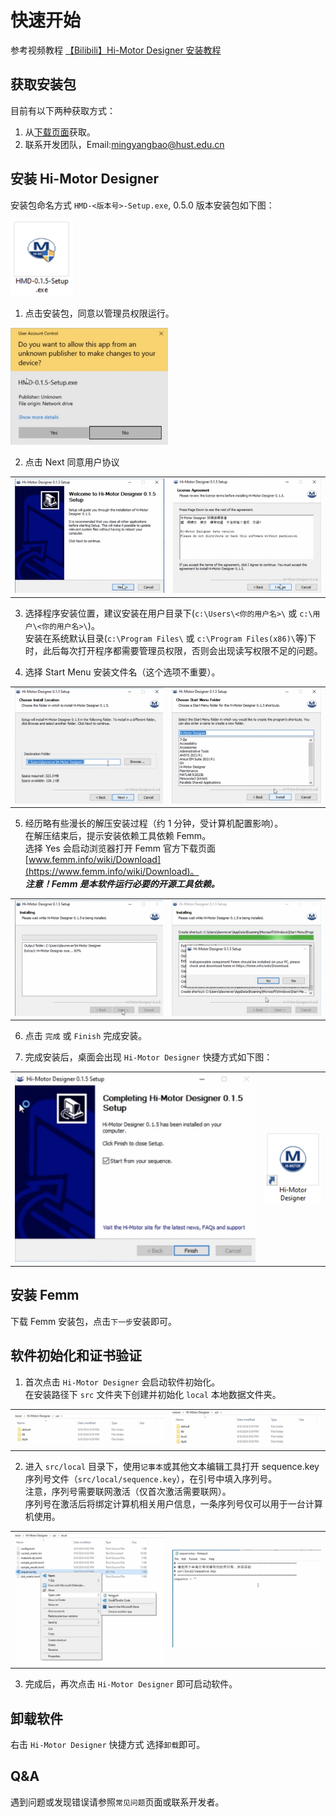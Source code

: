 # 快速开始
参考视频教程 [【Bilibili】Hi-Motor Designer 安装教程](https://www.bilibili.com/video/BV18bYueDEwo/)

## 获取安装包
目前有以下两种获取方式：
1. 从[下载页面](/download)获取。
2. 联系开发团队，Email:[mingyangbao@hust.edu.cn](mailto:mingyangbao@hust.edu.cn)

## 安装 Hi-Motor Designer
安装包命名方式 `HMD-<版本号>-Setup.exe`, 0.5.0 版本安装包如下图：

<img src="./quickstart/hmd-setup.jpg" width=100pt/>

1. 点击安装包，同意以管理员权限运行。

<img src="./quickstart/install-hmd-0.jpg" width=50%/>

2. 点击 Next 同意用户协议
<table><tr>
<td><img src="./quickstart/install-hmd-1.jpg" /></td>
<td><img src="./quickstart/install-hmd-2.jpg" /></td>
</tr></table>

3. 选择程序安装位置，建议安装在用户目录下(`c:\Users\<你的用户名>\` 或 `c:\用户\<你的用户名>\`)。<br>
安装在系统默认目录(`c:\Program Files\` 或 `c:\Program Files(x86)\`等)下时，此后每次打开程序都需要管理员权限，否则会出现读写权限不足的问题。

4. 选择 Start Menu 安装文件名（这个选项不重要）。

<table><tr>
<td><img src="./quickstart/install-hmd-3.jpg" /></td>
<td><img src="./quickstart/install-hmd-4.jpg" /></td>
</tr></table>

5. 经历略有些漫长的解压安装过程（约 1 分钟，受计算机配置影响）。<br>
在解压结束后，提示安装依赖工具依赖 Femm。<br>
选择 Yes 会启动浏览器打开 Femm 官方下载页面[www.femm.info/wiki/Download](https://www.femm.info/wiki/Download)。<br>
***注意！Femm 是本软件运行必要的开源工具依赖。***

<table><tr>
<td><img src="./quickstart/install-hmd-5.jpg" /></td>
<td><img src="./quickstart/install-hmd-6.jpg" /></td>
</tr></table>

6. 点击 `完成` 或 `Finish` 完成安装。

7. 完成安装后，桌面会出现 `Hi-Motor Designer` 快捷方式如下图：
<table><tr>
<td><img src="./quickstart/install-hmd-7.jpg" /></td>
<td><img src="./quickstart/hmd-shortcut.jpg" /></td>
</tr></table>

## 安装 Femm
下载 Femm 安装包，点击`下一步`安装即可。

## 软件初始化和证书验证
1. 首次点击 `Hi-Motor Designer` 会启动软件初始化。<br>
在安装路径下 `src` 文件夹下创建并初始化 `local` 本地数据文件夹。
<table><tr>
<td><img src="./quickstart/init-0.jpg" /></td>
<td><img src="./quickstart/init-1.jpg" /></td>
</tr></table>

2. 进入 `src/local` 目录下，使用`记事本`或其他文本编辑工具打开 sequence.key 序列号文件（`src/local/sequence.key`），在引号中填入序列号。<br>
注意，序列号需要联网激活（仅首次激活需要联网）。<br>
序列号在激活后将绑定计算机相关用户信息，一条序列号仅可以用于一台计算机使用。<br>
<!-- 可通过访问 [license.hi-motor.site](https://license.hi-motor.site) 查询序列号激活信息。<br> -->
<table><tr>
<td><img src="./quickstart/init-2.jpg" /></td>
<td><img src="./quickstart/init-3.jpg" /></td>
</tr></table>

3. 完成后，再次点击 `Hi-Motor Designer` 即可启动软件。

## 卸载软件
右击 `Hi-Motor Designer` 快捷方式 选择`卸载`即可。

## Q&A
遇到问题或发现错误请参照`常见问题`页面或联系开发者。